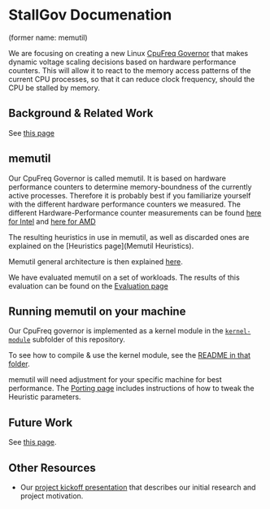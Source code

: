 # StallGov Documenation

(former name: memutil)

We are focusing on creating a new Linux [CpuFreq Governor](https://www.kernel.org/doc/html/latest/cpu-freq/index.html) that makes dynamic voltage scaling decisions based on hardware performance counters. This will allow it to react to the memory access patterns of the current CPU processes, so that it can reduce clock frequency, should the CPU be stalled by memory.

## Background & Related Work
See [this page](Background-%26-Related-Work.md)

## memutil
Our CpuFreq Governor is called memutil.
It is based on hardware performance counters to determine memory-boundness of the currently active processes.
Therefore it is probably best if you familiarize yourself with the different hardware performance counters we measured.
The different Hardware-Performance counter measurements can be found [here for Intel](Counters-Intel.md) and [here for AMD](Counters-AMD.md)

The resulting heuristics in use in memutil, as well as discarded ones are explained on the [Heuristics page](Memutil Heuristics).

Memutil general architecture is then explained [here](Memutil-Architecture.md).

We have evaluated memutil on a set of workloads.
The results of this evaluation can be found on the [Evaluation page](Evaluation.md)

## Running memutil on your machine
Our CpuFreq governor is implemented as a kernel module in the [`kernel-module`](https://gitlab.hpi.de/osm/osm-energy/masterprojekt-ws21-compendium/-/tree/master/kernel-module) subfolder of this repository.

To see how to compile & use the kernel module, see the [README in that folder](https://gitlab.hpi.de/osm/osm-energy/masterprojekt-ws21-compendium/-/blob/master/kernel-module/README.md).

memutil will need adjustment for your specific machine for best performance.
The [Porting page](Porting.md) includes instructions of how to tweak the Heuristic parameters.

## Future Work
See [this page](Future-Work.md).

## Other Resources
* Our [project kickoff presentation](https://gitlab.hpi.de/osm/osm-energy/masterprojekt-ws21-compendium/-/blob/master/resources/Initial%20Presentation.pdf) that describes our initial research and project motivation.
